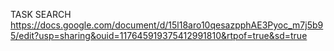 TASK SEARCH https://docs.google.com/document/d/15l18aro10qesazpphAE3Pyoc_m7j5b95/edit?usp=sharing&ouid=117645919375412991810&rtpof=true&sd=true
